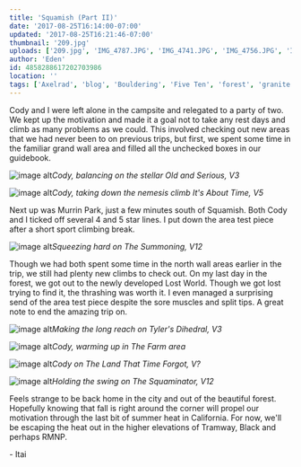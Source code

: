 ```yaml
---
title: 'Squamish (Part II)'
date: '2017-08-25T16:14:00-07:00'
updated: '2017-08-25T16:21:46-07:00'
thumbnail: '209.jpg'
uploads: ['209.jpg', 'IMG_4787.JPG', 'IMG_4741.JPG', 'IMG_4756.JPG', 'IMG_4764.JPG', 'IMG_4774.JPG', 'IMG_4789.JPG']
author: 'Eden'
id: 4858288617202703986
location: ''
tags: ['Axelrad', 'blog', 'Bouldering', 'Five Ten', 'forest', 'granite', 'highball', 'murrin park', 'north wall', 'squaminator', 'Squamish', 'summoning']
---
```

Cody and I were left alone in the campsite and relegated to a party of two. We kept up the motivation and made it a goal not to take any rest days and climb as many problems as we could. This involved checking out new areas that we had never been to on previous trips, but first, we spent some time in the familiar grand wall area and filled all the unchecked boxes in our guidebook.

![image alt](uploads/FullSizeRender%209.jpg)*Cody, balancing on the stellar Old and Serious, V3*

![image alt](uploads/IMG_4787.JPG)*Cody, taking down the nemesis climb It's About Time, V5*

Next up was Murrin Park, just a few minutes south of Squamish. Both Cody and I ticked off several 4 and 5 star lines. I put down the area test piece after a short sport climbing break.

![image alt](uploads/IMG_4741.JPG)*Squeezing hard on The Summoning, V12*

Though we had both spent some time in the north wall areas earlier in the trip, we still had plenty new climbs to check out. On my last day in the forest, we got out to the newly developed Lost World. Though we got lost trying to find it, the thrashing was worth it. I even managed a surprising send of the area test piece despite the sore muscles and split tips. A great note to end the amazing trip on.

![image alt](uploads/IMG_4756.JPG)*Making the long reach on Tyler's Dihedral, V3*

![image alt](uploads/IMG_4764.JPG)*Cody, warming up in The Farm area*

![image alt](uploads/IMG_4774.JPG)*Cody on The Land That Time Forgot, V?*

![image alt](uploads/IMG_4789.JPG)*Holding the swing on The Squaminator, V12*

Feels strange to be back home in the city and out of the beautiful forest. Hopefully knowing that fall is right around the corner will propel our motivation through the last bit of summer heat in California. For now, we'll be escaping the heat out in the higher elevations of Tramway, Black and perhaps RMNP.

\- Itai
